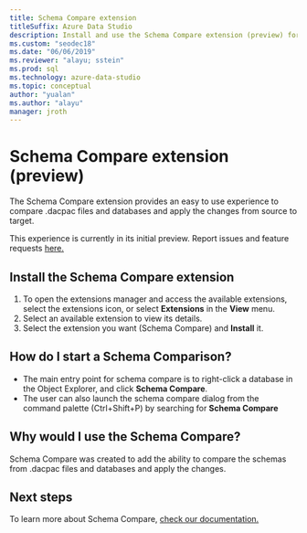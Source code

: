 ```yaml
---
title: Schema Compare extension
titleSuffix: Azure Data Studio
description: Install and use the Schema Compare extension (preview) for Azure Data Studio
ms.custom: "seodec18"
ms.date: "06/06/2019"
ms.reviewer: "alayu; sstein"
ms.prod: sql
ms.technology: azure-data-studio
ms.topic: conceptual
author: "yualan"
ms.author: "alayu"
manager: jroth
---
```

# Schema Compare extension (preview)
The Schema Compare extension provides an easy to use experience to compare .dacpac files and databases and apply the changes from source to target.

This experience is currently in its initial preview. Report issues and feature requests [here.](https://github.com/microsoft/azuredatastudio/issues)

## Install the Schema Compare extension

1. To open the extensions manager and access the available extensions, select the extensions icon, or select **Extensions** in the **View** menu.
2. Select an available extension to view its details.
1. Select the extension you want (Schema Compare) and **Install** it.

## How do I start a Schema Comparison?
* The main entry point for schema compare is to right-click a database in the Object Explorer, and click **Schema Compare**.
* The user can also launch the schema compare dialog from the command palette (Ctrl+Shift+P) by searching for **Schema Compare**

## Why would I use the Schema Compare?
Schema Compare was created to add the ability to compare the schemas from .dacpac files and databases and apply the changes.

## Next steps
To learn more about Schema Compare, [check our documentation.](https://docs.microsoft.com/sql/ssdt/how-to-use-schema-compare-to-compare-different-database-definitions)


